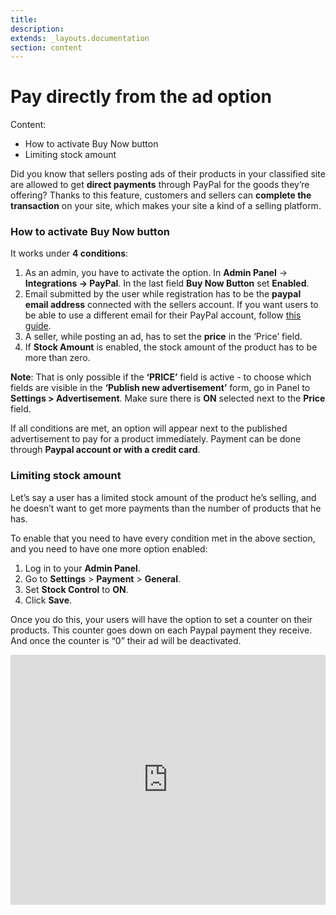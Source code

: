 ```yaml
---
title:
description:
extends: _layouts.documentation
section: content
---
```


# Pay directly from the ad option

Content:
-   How to activate Buy Now button
-   Limiting stock amount

Did you know that sellers posting ads of their products in your classified site are allowed to get  **direct payments**  through PayPal for the goods they’re offering? Thanks to this feature, customers and sellers can  **complete the transaction**  on your site, which makes your site a kind of a selling platform.

### How to activate Buy Now button

It works under  **4 conditions**:

1.  As an admin, you have to activate the option. In  **Admin Panel**  ->  **Integrations -> PayPal**. In the last field  **Buy Now Button**  set  **Enabled**.
2.  Email submitted by the user while registration has to be the  **paypal email address**  connected with the sellers account. If you want users to be able to use a different email for their PayPal account, follow  [this guide](/docs/custom-fields-paypal-email-for-users).
3.  A seller, while posting an ad, has to set the  **price**  in the ‘Price’ field.
4.  If  **Stock Amount**  is enabled, the stock amount of the product has to be more than zero.
    
**Note**:  That is only possible if the  **‘PRICE’**  field is active - to choose which fields are visible in the **‘Publish new advertisement’** form, go in Panel to  **Settings > Advertisement**. Make sure there is  **ON**  selected next to the  **Price**  field.

If all conditions are met, an option will appear next to the published advertisement to pay for a product immediately. Payment can be done through  **Paypal account or with a credit card**.


### Limiting stock amount

Let’s say a user has a limited stock amount of the product he’s selling, and he doesn’t want to get more payments than the number of products that he has.

To enable that you need to have every condition met in the above section, and you need to have one more option enabled:

1.  Log in to your  **Admin Panel**.
2.  Go to  **Settings**  >  **Payment**  >  **General**.
3.  Set  **Stock Control**  to  **ON**.
4.  Click  **Save**.

Once you do this, your users will have the option to set a counter on their products. This counter goes down on each Paypal payment they receive. And once the counter is “0” their ad will be deactivated.



<iframe width="100%" height="400px" src="https://www.youtube.com/embed/mwRbp8OVVMw" title="Yclas video" frameborder="0" allow="accelerometer; autoplay; clipboard-write; encrypted-media; gyroscope; picture-in-picture" allowfullscreen></iframe>
 
